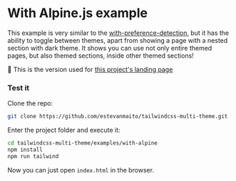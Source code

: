 # With Alpine.js example

This example is very similar to the [with-preference-detection](../with-preference-detection), but it has the ability to toggle between themes, apart from showing a page with a nested section with dark theme. It shows you can use not only entire themed pages, but also themed sections, inside other themed sections!

🧪 This is the version used for [this project's landing page]()

### Test it

Clone the repo:

```sh
git clone https://github.com/estevanmaito/tailwindcss-multi-theme.git
```

Enter the project folder and execute it:

```sh
cd tailwindcss-multi-theme/examples/with-alpine
npm install
npm run tailwind
```

Now you can just open `index.html` in the browser.